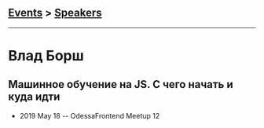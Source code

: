 ## [Events](../README.md) > [Speakers](../speakers.md)
---

# Влад Борш

## Машинное обучение на JS. С чего начать и куда идти
- 2019 May 18 -- OdessaFrontend Meetup 12    
